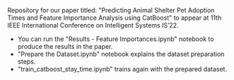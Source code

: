 Repository for our paper titled: "Predicting Animal Shelter Pet Adoption Times and Feature Importance Analysis using CatBoost" to appear at 11th IEEE International Conference on Intelligent Systems IS’22.

* You can run the "Results - Feature Importances.ipynb" notebook to produce the results in the paper. 
* "Prepare the Dataset.ipynb" notebook explains the dataset preparation steps. 
* "train_catboost_stay_time.ipynb" trains again with the prepared dataset.
